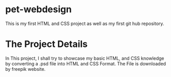 # pet-webdesign
This is my first HTML and CSS project as well as my first git hub repository.
<br>
# The Project Details
In This project, I shall try to showcase my basic HTML, and CSS knowledge by converting a .psd file into HTML and CSS Format. The File is downloaded by freepik website.
